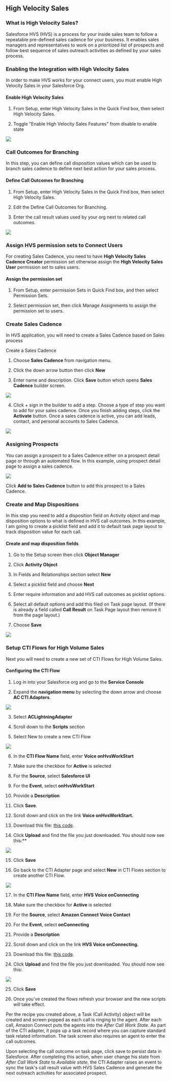 <h2 class="toc">High Velocity Sales</h2>

<h3 class="toc">What is High Velocity Sales?</h3>

Salesforce HVS (HVS) is a process for your inside sales team to follow a
repeatable pre-defined sales cadence for your business. It enables sales
managers and representatives to work on a prioritized list of prospects
and follow best sequence of sales outreach activities as defined by your
sales process.

<h3 class="toc">Enabling the Integration with High Velocity Sales</h3>

In order to make HVS works for your connect users, you must enable High
Velocity Sales in your Salesforce Org.

<h4 class="toc">Enable High Velocity Sales</h4>

1.  From Setup, enter High Velocity Sales in the Quick Find box, then
    select High Velocity Sales.

2.  Toggle "Enable High Velocity Sales Features" from disable to enable
    state

<img src="../media/image249.png" />

<h3 class="toc">Call Outcomes for Branching</h3>

In this step, you can define call disposition values which can be used
to branch sales cadence to define next best action for your sales
process.

<h4 class="toc">Define Call Outcomes for Branching</h4>

1.  From Setup, enter High Velocity Sales in the Quick Find box, then
    select High Velocity Sales.

2.  Edit the Define Call Outcomes for Branching.

3.  Enter the call result values used by your org next to related call
    outcomes.

<img src="../media/image250.png" />

<h3 class="toc">Assign HVS permission sets to Connect Users</h3>

For creating Sales Cadence, you need to have **High Velocity Sales
Cadence Creator** permission set otherwise assign the **High Velocity
Sales User** permission set to sales users.

<h4 class="toc">Assign the permission set</h4>

1.  From Setup, enter permission Sets in Quick Find box, and then select
    Permission Sets.

2.  Select permission set, then click Manage Assignments to assign the
    permission set to users.

### Create Sales Cadence

In HVS application, you will need to create a Sales Cadence based on
Sales process

Create a Sales Cadence

1.  Choose **Sales Cadence** from navigation menu.

2.  Click the down arrow button then click **New**

3.  Enter name and description. Click **Save** button which opens
    **Sales Cadence** builder screen.

<img src="../media/image251.png" />

4.  Click + sign in the builder to add a step. Choose a type of step you
    want to add for your sales cadence. Once you finish adding steps,
    click the **Activate** button. Once a sales cadence is active, you
    can add leads, contact, and personal accounts to Sales Cadence.

<img src="../media/image252.png" />

<h3 class="toc">Assigning Prospects</h3>

You can assign a prospect to a Sales Cadence either on a prospect detail
page or through an automated flow. In this example, using prospect
detail page to assign a sales cadence.

<img src="../media/image253.png" />

Click **Add to Sales Cadence** button to add this prospect to a Sales
Cadence.

<h3 class="toc">Create and Map Dispositions</h3>

In this step you need to add a disposition field on Activity object and
map disposition options to what is defined in HVS call outcomes. In this
example, I am going to create a picklist field and add it to default
task page layout to track disposition value for each call.

<h4 class="toc">Create and map disposition fields</h4>

1.  Go to the Setup screen then click **Object Manager**

2.  Click **Activity Object**

3.  In Fields and Relationships section select **New**

4.  Select a picklist field and choose **Next**

5.  Enter require information and add HVS call outcomes as picklist
    options.

6.  Select all default options and add this filed on Task page layout.
    (If there is already a field called **Call Result** on Task Page
    layout then remove it from the page layout.)

7.  Choose **Save**

<img src="../media/image254.png" />

<h3 class="toc">Setup CTI Flows for High Volume Sales</h3>

Next you will need to create a new set of CTI Flows for High Volume
Sales.

<h4 class="toc">Configuring the CTI Flow</h4>

1.  Log in into your Salesforce org and go to the **Service Console**

2.  Expand the **navigation menu** by selecting the down arrow and
    choose **AC CTI Adapters**.

<img src="../media/image114.png" />

3.  Select **ACLightningAdapter**

4.  Scroll down to the **Scripts** section

5.  Select New to create a new CTI Flow

<img src="../media/image255.png" />

6.  In the **CTI Flow Name** field, enter **Voice onHvsWorkStart**

7.  Make sure the checkbox for **Active** is selected

8.  For the **Source**, select **Salesforce UI**

9.  For the **Event**, select **onHvsWorkStart**

10. Provide a **Description**

11. Click **Save**.

12. Scroll down and click on the link **Voice onHvsWorkStart.**

13. Download this file: [this code](https://github.com/amazon-connect/amazon-connect-salesforce-cti-staging/blob/main/lightning/09%20Appendix%20E%20-%20Integration%20with%20Salesforce%20High%20Velocity%20Sales/hvs2.json).

14. Click **Upload** and find the file you just downloaded. You should now
    see this:\*\*

<img src="../media/image256.png" />

15. Click **Save**

16. Go back to the CTI Adapter page and select **New** in CTI Flows
    section to create another CTI Flow.

<img src="../media/image255.png" />

17. In the **CTI Flow Name** field, enter **HVS Voice onConnecting**

18. Make sure the checkbox for **Active** is selected

19. For the **Source**, select **Amazon Connect Voice Contact**

20. For the **Event**, select **onConnecting**

21. Provide a **Description**

22. Scroll down and click on the link **HVS Voice onConnecting.**

23. Download this file: [this code](https://github.com/amazon-connect/amazon-connect-salesforce-cti-staging/blob/main/lightning/09%20Appendix%20E%20-%20Integration%20with%20Salesforce%20High%20Velocity%20Sales/hvs2.json).

24. Click **Upload** and find the file you just downloaded. You should now
    see this:

<img src="../media/image257.png" />

25. Click **Save**

26. Once you've created the flows refresh your browser and the new
    scripts will take effect.

Per the recipe you created above, a Task (Call Activity) object will
be created and screen popped as each call is ringing to the agent.
After each call, Amazon Connect puts the agents into the _After Call
Work State_. As part of the CTI adapter, it pops up a task record
where you can capture standard task related information. The task
screen also requires an agent to enter the call outcomes.

Upon selecting the call outcome on task page, click save to persist
data in Salesforce. After completing this action, when user change his
state from _After Call Work State_ to _Available state_, the CTI
Adapter raises an event to sync the task's call result value with HVS
Sales Cadence and generate the next outreach activities for associated
prospect.
